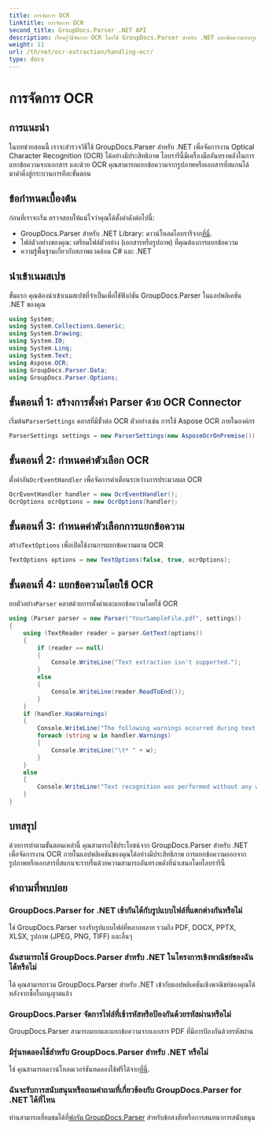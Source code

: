 ```yaml
---
title: การจัดการ OCR
linktitle: การจัดการ OCR
second_title: GroupDocs.Parser .NET API
description: เรียนรู้วิธีจัดการ OCR โดยใช้ GroupDocs.Parser สำหรับ .NET แยกข้อความจากรูปภาพและเอกสารที่สแกนได้อย่างมีประสิทธิภาพ
weight: 11
url: /th/net/ocr-extraction/handling-ocr/
type: docs
---
```

# การจัดการ OCR

## การแนะนำ
ในบทช่วยสอนนี้ เราจะสำรวจวิธีใช้ GroupDocs.Parser สำหรับ .NET เพื่อจัดการงาน Optical Character Recognition (OCR) ได้อย่างมีประสิทธิภาพ ไลบรารีนี้มีเครื่องมืออันทรงพลังในการแยกข้อความจากเอกสาร และด้วย OCR คุณสามารถแยกข้อความจากรูปภาพหรือเอกสารที่สแกนได้ มาดำดิ่งสู่กระบวนการทีละขั้นตอน
## ข้อกำหนดเบื้องต้น
ก่อนที่เราจะเริ่ม ตรวจสอบให้แน่ใจว่าคุณได้ตั้งค่าดังต่อไปนี้:
- GroupDocs.Parser สำหรับ .NET Library: ดาวน์โหลดไลบรารีจาก[ที่นี่](https://releases.groupdocs.com/parser/net/).
- ไฟล์ตัวอย่างของคุณ: เตรียมไฟล์ตัวอย่าง (เอกสารหรือรูปภาพ) ที่คุณต้องการแยกข้อความ
- ความรู้พื้นฐานเกี่ยวกับสภาพแวดล้อม C# และ .NET

## นำเข้าเนมสเปซ
ขั้นแรก คุณต้องนำเข้าเนมสเปซที่จำเป็นเพื่อใช้ฟังก์ชัน GroupDocs.Parser ในแอปพลิเคชัน .NET ของคุณ
```csharp
using System;
using System.Collections.Generic;
using System.Drawing;
using System.IO;
using System.Linq;
using System.Text;
using Aspose.OCR;
using GroupDocs.Parser.Data;
using GroupDocs.Parser.Options;
```
## ขั้นตอนที่ 1: สร้างการตั้งค่า Parser ด้วย OCR Connector
 เริ่มต้น`ParserSettings` คลาสที่มีขั้วต่อ OCR ตัวอย่างเช่น การใช้ Aspose OCR ภายในองค์กร
```csharp
ParserSettings settings = new ParserSettings(new AsposeOcrOnPremise());
```
## ขั้นตอนที่ 2: กำหนดค่าตัวเลือก OCR
 ตั้งค่าอัน`OcrEventHandler` เพื่อจัดการคำเตือนระหว่างการประมวลผล OCR
```csharp
OcrEventHandler handler = new OcrEventHandler();
OcrOptions ocrOptions = new OcrOptions(handler);
```
## ขั้นตอนที่ 3: กำหนดค่าตัวเลือกการแยกข้อความ
 สร้าง`TextOptions` เพื่อเปิดใช้งานการแยกข้อความตาม OCR
```csharp
TextOptions options = new TextOptions(false, true, ocrOptions);
```
## ขั้นตอนที่ 4: แยกข้อความโดยใช้ OCR
 ยกตัวอย่าง`Parser` คลาสด้วยการตั้งค่าและแยกข้อความโดยใช้ OCR
```csharp
using (Parser parser = new Parser("YourSampleFile.pdf", settings))
{
    using (TextReader reader = parser.GetText(options))
    {
        if (reader == null)
        {
            Console.WriteLine("Text extraction isn't supported.");
        }
        else
        {
            Console.WriteLine(reader.ReadToEnd());
        }
    }
    if (handler.HasWarnings)
    {
        Console.WriteLine("The following warnings occurred during text recognition:");
        foreach (string w in handler.Warnings)
        {
            Console.WriteLine("\t* " + w);
        }
    }
    else
    {
        Console.WriteLine("Text recognition was performed without any warnings.");
    }
}
```

## บทสรุป
ด้วยการทำตามขั้นตอนเหล่านี้ คุณสามารถใช้ประโยชน์จาก GroupDocs.Parser สำหรับ .NET เพื่อจัดการงาน OCR ภายในแอปพลิเคชันของคุณได้อย่างมีประสิทธิภาพ การแยกข้อความออกจากรูปภาพหรือเอกสารที่สแกนจะราบรื่นด้วยความสามารถอันทรงพลังที่นำเสนอโดยไลบรารีนี้

## คำถามที่พบบ่อย
### GroupDocs.Parser for .NET เข้ากันได้กับรูปแบบไฟล์ที่แตกต่างกันหรือไม่
ใช่ GroupDocs.Parser รองรับรูปแบบไฟล์ที่หลากหลาย รวมถึง PDF, DOCX, PPTX, XLSX, รูปภาพ (JPEG, PNG, TIFF) และอื่นๆ
### ฉันสามารถใช้ GroupDocs.Parser สำหรับ .NET ในโครงการเชิงพาณิชย์ของฉันได้หรือไม่
ได้ คุณสามารถรวม GroupDocs.Parser สำหรับ .NET เข้ากับแอปพลิเคชันเชิงพาณิชย์ของคุณได้หลังจากซื้อใบอนุญาตแล้ว
### GroupDocs.Parser จัดการไฟล์ที่เข้ารหัสหรือป้องกันด้วยรหัสผ่านหรือไม่
GroupDocs.Parser สามารถแยกและแยกข้อความจากเอกสาร PDF ที่มีการป้องกันด้วยรหัสผ่าน
### มีรุ่นทดลองใช้สำหรับ GroupDocs.Parser สำหรับ .NET หรือไม่
 ใช่ คุณสามารถดาวน์โหลดเวอร์ชันทดลองใช้ฟรีได้จาก[ที่นี่](https://releases.groupdocs.com/).
### ฉันจะรับการสนับสนุนหรือถามคำถามที่เกี่ยวข้องกับ GroupDocs.Parser for .NET ได้ที่ไหน
 ท่านสามารถเยี่ยมชมได้ที่[ฟอรัม GroupDocs.Parser](https://forum.groupdocs.com/c/parser/17) สำหรับข้อสงสัยหรือการสนทนาการสนับสนุน